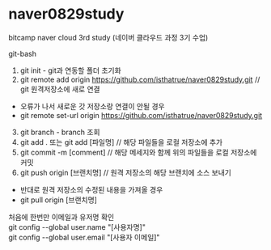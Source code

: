 # naver0829study
bitcamp naver cloud 3rd study (네이버 클라우드 과정 3기 수업)


git-bash

1. git init - git과 연동할 폴더 초기화
2. git remote add origin https://github.com/isthatrue/naver0829study.git // git 원격저장소에 새로 연결
* 오류가 나서 새로운 갓 저장소랑 연결이 안될 경우
* git remote set-url origin https://github.com/isthatrue/naver0829study.git
3. git branch - branch 조회
4. git add . 또는 git add [파일명] // 해당 파일들을 로컬 저장소에 추가
5. git commit -m [comment] // 해당 메세지와 함께 위의 파일들을 로컬 저장소에 커밋
6. git push origin [브랜치명] // 원격 저장소의 해당 브랜치에 소스 보내기
* 반대로 원격 저장소의 수정된 내용을 가져올 경우
* git pull origin [브랜치명]



처음에 한번만 이메일과 유저명 확인  
git config --global user.name "[사용자명]"  
git config --global user.email "[사용자 이메일]"  
